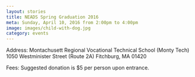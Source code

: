 ```yaml
---
layout: stories
title: NEADS Spring Graduation 2016
meta: Sunday, April 10, 2016 from 2:00pm to 4:00pm
image: images/child-with-dog.jpg
category: events
---
```


Address: Montachusett Regional Vocational Technical School (Monty Tech)  1050 Westminister Street (Route 2A) Fitchburg, MA 01420
 
Fees: Suggested donation is $5 per person upon entrance.